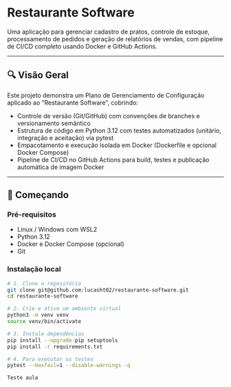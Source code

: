 # Restaurante Software

Uma aplicação para gerenciar cadastro de pratos, controle de estoque, processamento de pedidos e geração de relatórios de vendas, com pipeline de CI/CD completo usando Docker e GitHub Actions.

---

## 🔍 Visão Geral

Este projeto demonstra um Plano de Gerenciamento de Configuração aplicado ao “Restaurante Software”, cobrindo:

- Controle de versão (Git/GitHub) com convenções de branches e versionamento semântico  
- Estrutura de código em Python 3.12 com testes automatizados (unitário, integração e aceitação) via pytest  
- Empacotamento e execução isolada em Docker (Dockerfile e opcional Docker Compose)  
- Pipeline de CI/CD no GitHub Actions para build, testes e publicação automática de imagem Docker  

---

## 🚀 Começando

### Pré-requisitos

- Linux / Windows com WSL2  
- Python 3.12  
- Docker e Docker Compose (opcional)  
- Git  

### Instalação local

```bash
# 1. Clone o repositório
git clone git@github.com:lucasht02/restaurante-software.git
cd restaurante-software

# 2. Crie e ative um ambiente virtual
python3 -m venv venv
source venv/bin/activate

# 3. Instale dependências
pip install --upgrade pip setuptools
pip install -r requirements.txt

# 4. Para executar os testes
pytest --maxfail=1 --disable-warnings -q

Teste aula
